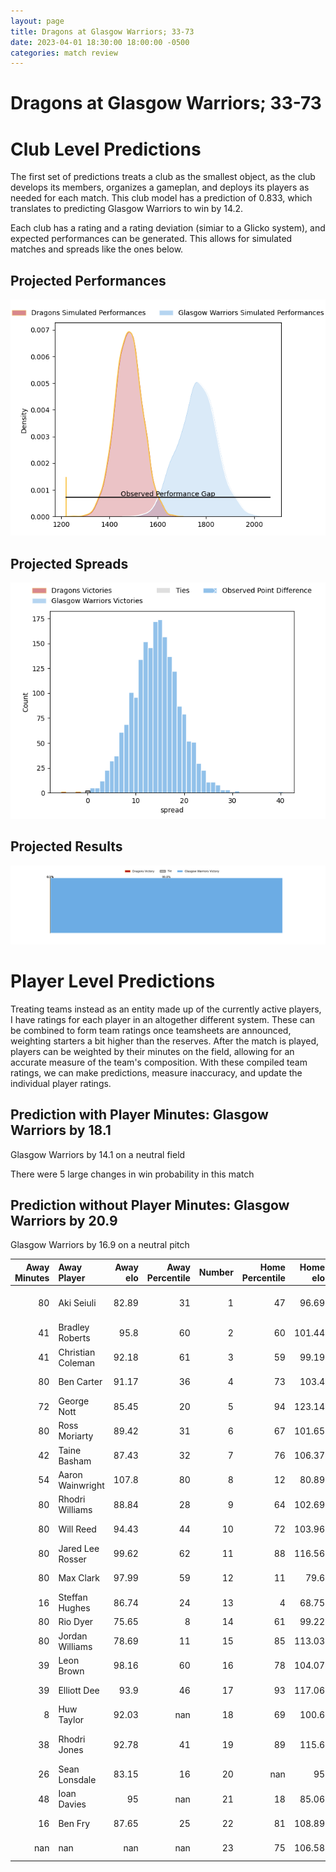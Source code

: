 ```yaml
---  
layout: page  
title: Dragons at Glasgow Warriors; 33-73  
date: 2023-04-01 18:30:00 18:00:00 -0500  
categories: match review  
---
```

# Dragons at Glasgow Warriors; 33-73

# Club Level Predictions


The first set of predictions treats a club as the smallest object, as the club develops its members, organizes a gameplan, and deploys its players as needed for each match. This club model has a prediction of 0.833, which translates to predicting Glasgow Warriors to win by 14.2.

Each club has a rating and a rating deviation (simiar to a Glicko system), and expected performances can be generated. This allows for simulated matches and spreads like the ones below.
## Projected Performances


![Projected Performances](plots/performances_2023-04-01-GlasgowWarriors-Dragons.png)
## Projected Spreads


![Projected Spreads](plots/spreads_2023-04-01-GlasgowWarriors-Dragons.png)
## Projected Results


![Projected Results](plots/resultbar_2023-04-01-GlasgowWarriors-Dragons.png)
# Player Level Predictions


Treating teams instead as an entity made up of the currently active players, I have ratings for each player in an altogether different system. These can be combined to form team ratings once teamsheets are announced, weighting starters a bit higher than the reserves. After the match is played, players can be weighted by their minutes on the field, allowing for an accurate measure of the team's composition. With these compiled team ratings, we can make predictions, measure inaccuracy, and update the individual player ratings.
## Prediction with Player Minutes: Glasgow Warriors by 18.1


Glasgow Warriors by 14.1 on a neutral field

There were 5 large changes in win probability in this match
## Prediction without Player Minutes: Glasgow Warriors by 20.9


Glasgow Warriors by 16.9 on a neutral pitch



|   Away Minutes | Away Player       |   Away elo |   Away Percentile |   Number |   Home Percentile |   Home elo | Home Player              |   Home Minutes |
|---------------:|:------------------|-----------:|------------------:|---------:|------------------:|-----------:|:-------------------------|---------------:|
|             80 | Aki Seiuli        |      82.89 |                31 |        1 |                47 |      96.69 | Allan Michael Elgin Dell |             46 |
|             41 | Bradley Roberts   |      95.8  |                60 |        2 |                60 |     101.44 | Johnny Matthews          |             46 |
|             41 | Christian Coleman |      92.18 |                61 |        3 |                59 |      99.19 | Lucio Sordoni            |             46 |
|             80 | Ben Carter        |      91.17 |                36 |        4 |                73 |     103.4  | Scott Cummings           |             72 |
|             72 | George Nott       |      85.45 |                20 |        5 |                94 |     123.14 | Richie Gray              |             64 |
|             80 | Ross Moriarty     |      89.42 |                31 |        6 |                67 |     101.65 | Rory Darge               |             80 |
|             42 | Taine Basham      |      87.43 |                32 |        7 |                76 |     106.37 | Sione Vailanu            |             34 |
|             54 | Aaron Wainwright  |     107.8  |                80 |        8 |                12 |      80.89 | Jack Dempsey             |             80 |
|             80 | Rhodri Williams   |      88.84 |                28 |        9 |                64 |     102.69 | George Horne             |             80 |
|             80 | Will Reed         |      94.43 |                44 |       10 |                72 |     103.96 | Domingo Miotti           |             80 |
|             80 | Jared Lee Rosser  |      99.62 |                62 |       11 |                88 |     116.56 | Cole Forbes              |             80 |
|             80 | Max Clark         |      97.99 |                59 |       12 |                11 |      79.6  | Sione Tuipulotu          |             76 |
|             16 | Steffan Hughes    |      86.74 |                24 |       13 |                 4 |      68.75 | Huw Jones                |             80 |
|             80 | Rio Dyer          |      75.65 |                 8 |       14 |                61 |      99.22 | Kyle Steyn               |             80 |
|             80 | Jordan Williams   |      78.69 |                11 |       15 |                85 |     113.03 | Ollie Smith              |             64 |
|             39 | Leon Brown        |      98.16 |                60 |       16 |                78 |     104.07 | Nathan McBeth            |             34 |
|             39 | Elliott Dee       |      93.9  |                46 |       17 |                93 |     117.06 | George Turner            |             34 |
|              8 | Huw Taylor        |      92.03 |               nan |       18 |                69 |     100.6  | Simon Berghan            |             34 |
|             38 | Rhodri Jones      |      92.78 |                41 |       19 |                89 |     115.6  | Jean-Pierre du Preez     |              8 |
|             26 | Sean Lonsdale     |      83.15 |                16 |       20 |               nan |      95    | Ryan Wilson              |             46 |
|             48 | Ioan Davies       |      95    |               nan |       21 |                18 |      85.06 | Tom Jordan               |              4 |
|             16 | Ben Fry           |      87.65 |                25 |       22 |                81 |     108.89 | Jamie Dobie              |             16 |
|            nan | nan               |     nan    |               nan |       23 |                75 |     106.58 | Lewis Bean               |             16 |

